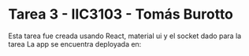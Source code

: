 # Tarea 3 - IIC3103 - Tomás Burotto
Esta tarea fue creada usando React, material ui y el socket dado para la tarea
La app se encuentra deployada en: 
